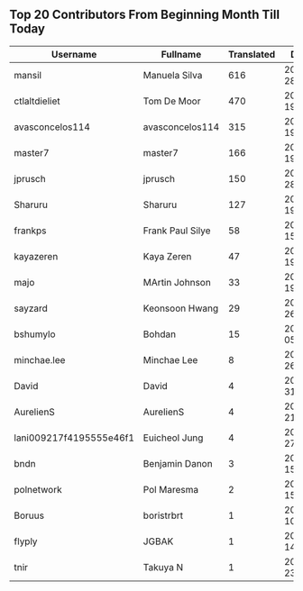 ## Top 20 Contributors From Beginning Month Till Today ##
|Username|Fullname|Translated|DateJoined|Language|
|--------|--------|----------|----------|-------|
|mansil|Manuela Silva|616|2024-04-28T15:52:39.|pt|
|ctlaltdieliet|Tom De Moor|470|2020-06-19T16:30:47Z|nl|
|avasconcelos114|avasconcelos114|315|2020-06-19T18:18:27Z|ko|
|master7|master7|166|2020-06-19T18:20:39.|pl|
|jprusch|jprusch|150|2021-06-28T12:00:18.|de|
|Sharuru|Sharuru|127|2020-06-19T18:20:22.|zh_Hans|
|frankps|Frank Paul Silye|58|2024-06-15T17:49:35.|nb_NO|
|kayazeren|Kaya Zeren|47|2020-06-19T07:05:24Z|tr|
|majo|MArtin Johnson|33|2020-06-19T18:19:45Z|sv|
|sayzard|Keonsoon Hwang|29|2025-03-26T05:02:18.||
|bshumylo|Bohdan|15|2025-01-05T23:41:01.||
|minchae.lee|Minchae Lee|8|2024-11-26T01:06:33.|ko|
|David|David|4|2024-07-31T00:30:03.||
|AurelienS|AurelienS|4|2025-08-21T09:26:09.||
|lani009217f4195555e46f1|Euicheol Jung|4|2025-02-27T12:26:38.||
|bndn|Benjamin Danon|3|2024-05-15T08:40:35.||
|polnetwork|Pol Maresma|2|2025-09-15T05:46:22.|ca|
|Boruus|boristrbrt|1|2024-06-10T17:55:32.||
|flyply|JGBAK|1|2025-06-14T06:08:50.||
|tnir|Takuya N|1|2024-07-23T20:19:19.|ja|
